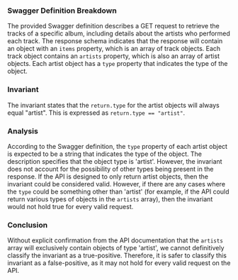 ### Swagger Definition Breakdown
The provided Swagger definition describes a GET request to retrieve the tracks of a specific album, including details about the artists who performed each track. The response schema indicates that the response will contain an object with an `items` property, which is an array of track objects. Each track object contains an `artists` property, which is also an array of artist objects. Each artist object has a `type` property that indicates the type of the object.

### Invariant
The invariant states that the `return.type` for the artist objects will always equal "artist". This is expressed as `return.type == "artist"`.

### Analysis
According to the Swagger definition, the `type` property of each artist object is expected to be a string that indicates the type of the object. The description specifies that the object type is 'artist'. However, the invariant does not account for the possibility of other types being present in the response. If the API is designed to only return artist objects, then the invariant could be considered valid. However, if there are any cases where the `type` could be something other than 'artist' (for example, if the API could return various types of objects in the `artists` array), then the invariant would not hold true for every valid request.

### Conclusion
Without explicit confirmation from the API documentation that the `artists` array will exclusively contain objects of type 'artist', we cannot definitively classify the invariant as a true-positive. Therefore, it is safer to classify this invariant as a false-positive, as it may not hold for every valid request on the API.
